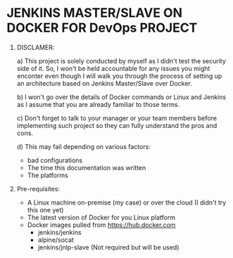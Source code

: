 # JENKINS MASTER/SLAVE ON DOCKER FOR DevOps PROJECT

1. DISCLAMER:

   a) This project is solely conducted by myself as I didn't test the     security side of it. So, I won't be held accountable for any issues you might enconter even though I will walk you through the process of setting up an architecture based on Jenkins Master/Slave over Docker.
   
   b) I won't go over the details of Docker commands or Linux and Jenkins as I assume that you are already familiar to those terms.

   c) Don't forget to talk to your manager or your team members before implementing such project so they can fully understand the pros and cons.

   d) This may fail depending on various factors:
      - bad configurations
      - The time this documentation was written
      - The platforms

2. Pre-requisites:

   - A Linux machine on-premise (my case) or over the cloud (I didn't try this one yet)
   - The latest version of Docker for you Linux platform
   - Docker images pulled from https://hub.docker.com
     - jenkins/jenkins
     - alpine/socat
     - jenkins/jnlp-slave (Not required but will be used)



